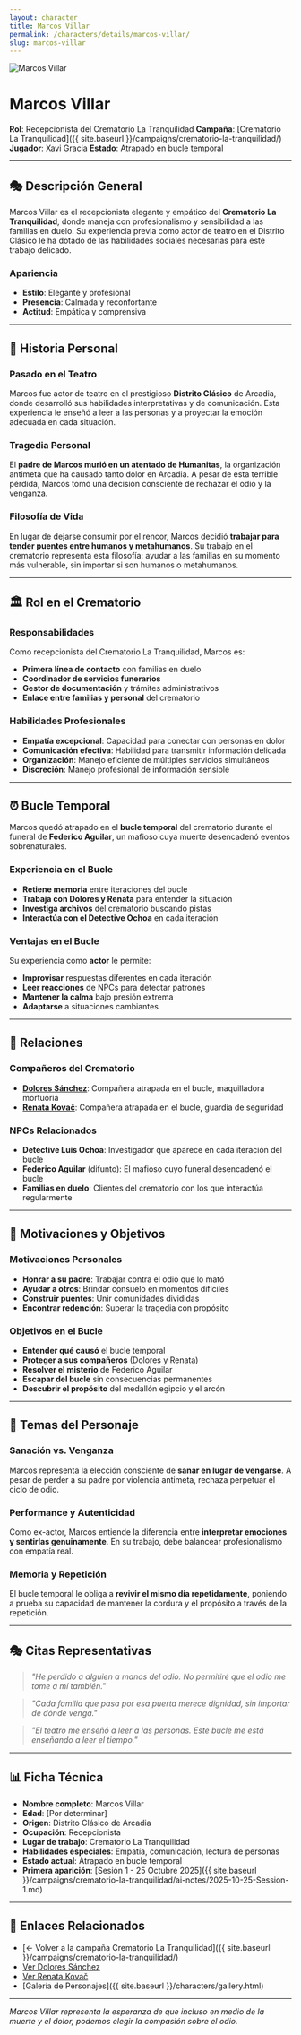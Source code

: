 ```yaml
---
layout: character
title: Marcos Villar
permalink: /characters/details/marcos-villar/
slug: marcos-villar
---
```


<div class="character-photo">
  <img src="{{ site.baseurl }}/assets/img/characters/Marcos Villar.png" alt="Marcos Villar" />
</div>

# Marcos Villar

**Rol**: Recepcionista del Crematorio La Tranquilidad
**Campaña**: [Crematorio La Tranquilidad]({{ site.baseurl }}/campaigns/crematorio-la-tranquilidad/)
**Jugador**: Xavi Gracia
**Estado**: Atrapado en bucle temporal

---

## 🎭 Descripción General

Marcos Villar es el recepcionista elegante y empático del **Crematorio La Tranquilidad**, donde maneja con profesionalismo y sensibilidad a las familias en duelo. Su experiencia previa como actor de teatro en el Distrito Clásico le ha dotado de las habilidades sociales necesarias para este trabajo delicado.

### Apariencia
- **Estilo**: Elegante y profesional
- **Presencia**: Calmada y reconfortante
- **Actitud**: Empática y comprensiva

---

## 📖 Historia Personal

### Pasado en el Teatro
Marcos fue actor de teatro en el prestigioso **Distrito Clásico** de Arcadia, donde desarrolló sus habilidades interpretativas y de comunicación. Esta experiencia le enseñó a leer a las personas y a proyectar la emoción adecuada en cada situación.

### Tragedia Personal
El **padre de Marcos murió en un atentado de Humanitas**, la organización antimeta que ha causado tanto dolor en Arcadia. A pesar de esta terrible pérdida, Marcos tomó una decisión consciente de rechazar el odio y la venganza.

### Filosofía de Vida
En lugar de dejarse consumir por el rencor, Marcos decidió **trabajar para tender puentes entre humanos y metahumanos**. Su trabajo en el crematorio representa esta filosofía: ayudar a las familias en su momento más vulnerable, sin importar si son humanos o metahumanos.

---

## 🏛️ Rol en el Crematorio

### Responsabilidades
Como recepcionista del Crematorio La Tranquilidad, Marcos es:
- **Primera línea de contacto** con familias en duelo
- **Coordinador de servicios funerarios**
- **Gestor de documentación** y trámites administrativos
- **Enlace entre familias y personal** del crematorio

### Habilidades Profesionales
- **Empatía excepcional**: Capacidad para conectar con personas en dolor
- **Comunicación efectiva**: Habilidad para transmitir información delicada
- **Organización**: Manejo eficiente de múltiples servicios simultáneos
- **Discreción**: Manejo profesional de información sensible

---

## ⏰ Bucle Temporal

Marcos quedó atrapado en el **bucle temporal** del crematorio durante el funeral de **Federico Aguilar**, un mafioso cuya muerte desencadenó eventos sobrenaturales.

### Experiencia en el Bucle
- **Retiene memoria** entre iteraciones del bucle
- **Trabaja con Dolores y Renata** para entender la situación
- **Investiga archivos** del crematorio buscando pistas
- **Interactúa con el Detective Ochoa** en cada iteración

### Ventajas en el Bucle
Su experiencia como **actor** le permite:
- **Improvisar** respuestas diferentes en cada iteración
- **Leer reacciones** de NPCs para detectar patrones
- **Mantener la calma** bajo presión extrema
- **Adaptarse** a situaciones cambiantes

---

## 🔗 Relaciones

### Compañeros del Crematorio
- **[Dolores Sánchez](dolores-sanchez.md)**: Compañera atrapada en el bucle, maquilladora mortuoria
- **[Renata Kovač](renata-kovac.md)**: Compañera atrapada en el bucle, guardia de seguridad

### NPCs Relacionados
- **Detective Luis Ochoa**: Investigador que aparece en cada iteración del bucle
- **Federico Aguilar** (difunto): El mafioso cuyo funeral desencadenó el bucle
- **Familias en duelo**: Clientes del crematorio con los que interactúa regularmente

---

## 🎯 Motivaciones y Objetivos

### Motivaciones Personales
- **Honrar a su padre**: Trabajar contra el odio que lo mató
- **Ayudar a otros**: Brindar consuelo en momentos difíciles
- **Construir puentes**: Unir comunidades divididas
- **Encontrar redención**: Superar la tragedia con propósito

### Objetivos en el Bucle
- **Entender qué causó** el bucle temporal
- **Proteger a sus compañeros** (Dolores y Renata)
- **Resolver el misterio** de Federico Aguilar
- **Escapar del bucle** sin consecuencias permanentes
- **Descubrir el propósito** del medallón egipcio y el arcón

---

## 💭 Temas del Personaje

### Sanación vs. Venganza
Marcos representa la elección consciente de **sanar en lugar de vengarse**. A pesar de perder a su padre por violencia antimeta, rechaza perpetuar el ciclo de odio.

### Performance y Autenticidad
Como ex-actor, Marcos entiende la diferencia entre **interpretar emociones y sentirlas genuinamente**. En su trabajo, debe balancear profesionalismo con empatía real.

### Memoria y Repetición
El bucle temporal le obliga a **revivir el mismo día repetidamente**, poniendo a prueba su capacidad de mantener la cordura y el propósito a través de la repetición.

---

## 🎭 Citas Representativas

> *"He perdido a alguien a manos del odio. No permitiré que el odio me tome a mí también."*

> *"Cada familia que pasa por esa puerta merece dignidad, sin importar de dónde venga."*

> *"El teatro me enseñó a leer a las personas. Este bucle me está enseñando a leer el tiempo."*

---

## 📊 Ficha Técnica

- **Nombre completo**: Marcos Villar
- **Edad**: [Por determinar]
- **Origen**: Distrito Clásico de Arcadia
- **Ocupación**: Recepcionista
- **Lugar de trabajo**: Crematorio La Tranquilidad
- **Habilidades especiales**: Empatía, comunicación, lectura de personas
- **Estado actual**: Atrapado en bucle temporal
- **Primera aparición**: [Sesión 1 - 25 Octubre 2025]({{ site.baseurl }}/campaigns/crematorio-la-tranquilidad/ai-notes/2025-10-25-Session-1.md)

---

## 🔗 Enlaces Relacionados

- [← Volver a la campaña Crematorio La Tranquilidad]({{ site.baseurl }}/campaigns/crematorio-la-tranquilidad/)
- [Ver Dolores Sánchez](dolores-sanchez.md)
- [Ver Renata Kovač](renata-kovac.md)
- [Galería de Personajes]({{ site.baseurl }}/characters/gallery.html)

---

*Marcos Villar representa la esperanza de que incluso en medio de la muerte y el dolor, podemos elegir la compasión sobre el odio.*
